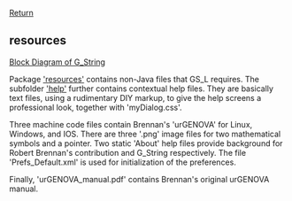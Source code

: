 [Return](Block_Diagram.md)
## resources ##
[Block Diagram of G_String](img/block.png)  

Package  ['resources'](../../../tree/main/workbench/GS_L/src/resources) contains non-Java files that GS_L requires. The subfolder ['help'](../../../tree/main/workbench/GS_L/src/resources/help) further contains contextual help files. They are basically text files, using a rudimentary DIY markup, to give the help screens a professional look, together with 'myDialog.css'.

Three machine code files contain Brennan's 'urGENOVA' for Linux, Windows, and IOS. There are three '.png' image files for two mathematical symbols and a pointer. Two static 'About' help files provide background for Robert Brennan's contribution and G_String respectively. The file 'Prefs_Default.xml' is used for initialization of the preferences.

Finally, 'urGENOVA_manual.pdf' contains Brennan's original urGENOVA manual.